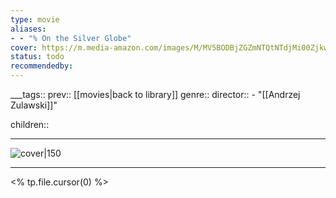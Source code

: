 ```yaml
---
type: movie
aliases:
- - "% On the Silver Globe"
cover: https://m.media-amazon.com/images/M/MV5BODBjZGZmNTQtNTdjMi00ZjkwLTg1YjktYjk2MDUwY2U4NDA2XkEyXkFqcGc@._V1_SX300.jpg
status: todo
recommendedby:
---
```

___tags:: prev:: [[movies|back to library]]
genre::
director::   - "[[Andrzej Zulawski]]"

children::
___
![cover|150](https://m.media-amazon.com/images/M/MV5BODBjZGZmNTQtNTdjMi00ZjkwLTg1YjktYjk2MDUwY2U4NDA2XkEyXkFqcGc@._V1_SX300.jpg)
___
<% tp.file.cursor(0) %>
